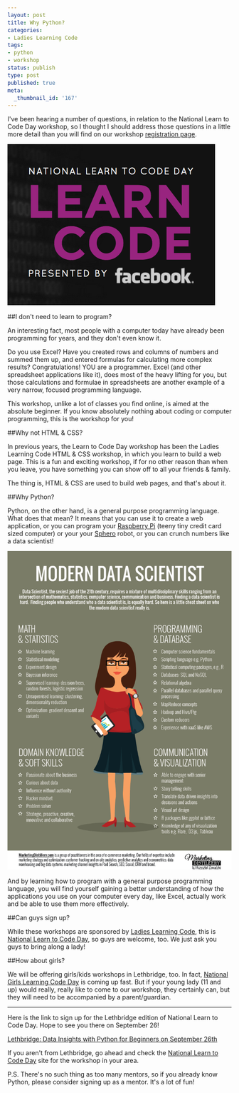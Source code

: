 ```yaml
---
layout: post
title: Why Python?
categories:
- Ladies Learning Code
tags:
- python
- workshop
status: publish
type: post
published: true
meta:
  _thumbnail_id: '167'
---
```


I've been hearing a number of questions, in relation to the National Learn to Code Day workshop, so I thought I should address those questions in a little more detail than you will find on our workshop 
[registration page](https://www.eventbrite.ca/e/lethbridge-data-insights-with-python-for-beginners-on-september-26th-tickets-17610786336).
  
      
![](/squarespace_images/static_50d2902fe4b0959a0871a12c_50d29312e4b04687d9db341b_55fc85d4e4b0347ac88d07d7_1442612693898__img.png)
  


##I don't need to learn to program?



An interesting fact, most people with a computer today have already been programming for years, and they don't even know it.


Do you use Excel? Have you created rows and columns of numbers and summed them up, and entered formulas for calculating more complex results?  Congratulations!  YOU are a programmer. Excel (and other spreadsheet applications like it), does most of the heavy lifting for you, but those calculations and formulae in spreadsheets are another example of a very narrow, focused programming language.


This workshop, unlike a lot of classes you find online, is aimed at the 
absolute beginner. If you know absolutely nothing about coding or computer programming, this is the workshop for you!


##Why not HTML & CSS?



In previous years, the Learn to Code Day workshop has been the Ladies Learning Code HTML & CSS workshop, in which you learn to build a web page.  This is a fun and exciting workshop, if for no other reason than when you leave, you have something you can show off to all your friends & family.


The thing is, HTML & CSS are used to build web pages, and that's about it.


##Why Python?



Python, on the other hand, is a 
general purpose programming language.  What does that mean?  It means that you can use it to create a web application, or you can program your 
[Raspberry Pi](https://www.raspberrypi.org/blog/learning-python-with-raspberry-pi/) (teeny tiny credit card sized computer) or your your 
[Sphero](https://github.com/faulkner/sphero) robot, or you can crunch numbers like a data scientist!
  
      
![](/squarespace_images/static_50d2902fe4b0959a0871a12c_50d29312e4b04687d9db341b_55fc861ee4b04c74c508a765_1442612767726__img.png)
  


And by learning how to program with a general purpose programming language, you will find yourself gaining a 
better understanding of how the applications you use on your computer every day, like Excel, actually work and be able to use them more effectively.


##Can guys sign up?



While these workshops are sponsored by 
[Ladies Learning Code](http://ladieslearningcode.com), this is 
[National Learn to Code Day](http://ladieslearningcode.com/codeday/), so guys are welcome, too.  We just ask you guys to bring along a lady!


##How about girls?



We will be offering girls/kids workshops in Lethbridge, too.  In fact, 
[National Girls Learning Code Day](http://girlslearningcodeday.com) is coming up fast.  But if your young lady (11 and up) would really, really like to come to our workshop, they certainly can, but they will need to be accompanied by a parent/guardian.


****



Here is the link to sign up for the Lethbridge edition of National Learn to Code Day.  Hope to see you there on September 26!


[Lethbridge: Data Insights with Python for Beginners on September 26th](https://www.eventbrite.ca/e/lethbridge-data-insights-with-python-for-beginners-on-september-26th-tickets-17610786336)


If you aren't from Lethbridge, go ahead and check the 
[National Learn to Code Day](http://ladieslearningcode.com/codeday/) site for the workshop in your area.


P.S. There's no such thing as too many mentors, so if you already know Python, please consider signing up as a mentor.  It's a lot of fun!
